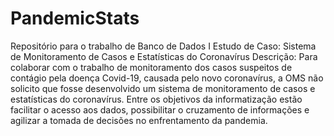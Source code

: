 # PandemicStats
Repositório para o trabalho de Banco de Dados I
Estudo de Caso: Sistema de Monitoramento de Casos e Estatísticas do Coronavírus
Descrição: Para colaborar com o trabalho de monitoramento dos casos suspeitos de contágio pela doença Covid-19, causada pelo novo coronavírus, a OMS não solicito que fosse desenvolvido um sistema de monitoramento de casos e estatísticas do coronavírus. Entre os objetivos da informatização estão facilitar o acesso aos dados, possibilitar o cruzamento de informações e agilizar a tomada de decisões no enfrentamento da pandemia.
